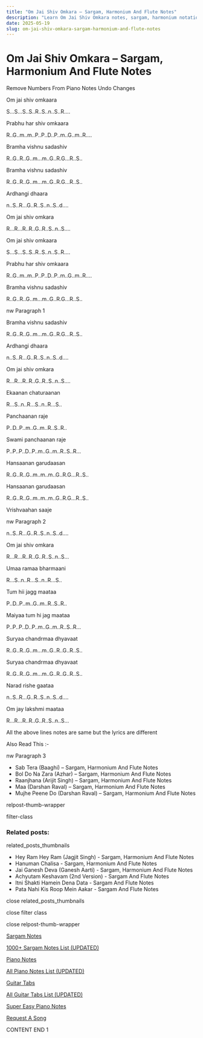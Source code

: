 ```yaml
---
title: "Om Jai Shiv Omkara – Sargam, Harmonium And Flute Notes"
description: "Learn Om Jai Shiv Omkara notes, sargam, harmonium notations and flute notes. Easy step-by-step tutorial for beginners."
date: 2025-05-19
slug: om-jai-shiv-omkara-sargam-harmonium-and-flute-notes
---
```


# Om Jai Shiv Omkara – Sargam, Harmonium And Flute Notes

Remove Numbers From Piano Notes
Undo Changes

Om jai shiv omkaara

S…S…S..S..R..S..n..S..R….

Prabhu har shiv omkaara

R..G..m..m..P..P..D..P..m..G..m..R….

Bramha vishnu sadashiv

R..G..R..G..m…m..G..R.G…R..S..

Bramha vishnu sadashiv

R..G..R..G..m…m..G..R.G…R..S..

Ardhangi dhaara

n..S..R…G..R..S..n..S..d….

Om jai shiv omkara

R…R…R..R..G..R..S..n..S….

Om jai shiv omkaara

S…S…S..S..R..S..n..S..R….

Prabhu har shiv omkaara

R..G..m..m..P..P..D..P..m..G..m..R….

Bramha vishnu sadashiv

R..G..R..G..m…m..G..R.G…R..S..

nw Paragraph 1

Bramha vishnu sadashiv

R..G..R..G..m…m..G..R.G…R..S..

Ardhangi dhaara

n..S..R…G..R..S..n..S..d….

Om jai shiv omkara

R…R…R..R..G..R..S..n..S….

Ekaanan chaturaanan

R…S..n..R…S..n..R…S..

Panchaanan raje

P..D..P..m..G..m..R..S..R..

Swami panchaanan raje

P..P..P..D..P..m..G..m..R..S..R…

Hansaanan garudaasan

R..G..R..G..m..m..m..G..R.G…R..S..

Hansaanan garudaasan

R..G..R..G..m..m..m..G..R.G…R..S..

Vrishvaahan saaje

nw Paragraph 2

n..S..R…G..R..S..n..S..d….

Om jai shiv omkara

R…R…R..R..G..R..S..n..S…

Umaa ramaa bharmaani

R…S..n..R…S..n..R…S..

Tum hii jagg maataa

P..D..P..m..G..m..R..S..R..

Maiyaa tum hi jag maataa

P..P..P..D..P..m..G..m..R..S..R…

Suryaa chandrmaa dhyavaat

R..G..R..G..m…m..G..R..G..R..S..

Suryaa chandrmaa dhyavaat

R..G..R..G..m…m..G..R..G..R..S..

Narad rishe gaataa

n..S..R…G..R..S..n..S..d….

Om jay lakshmi maataa

R…R…R..R..G..R..S..n..S…

All the above lines notes are same but the lyrics are different

Also Read This :-

nw Paragraph 3

* Sab Tera (Baaghi) – Sargam, Harmonium And Flute Notes
* Bol Do Na Zara (Azhar) – Sargam, Harmonium And Flute Notes
* Raanjhana (Arijit Singh) – Sargam, Harmonium And Flute Notes
* Maa (Darshan Raval) – Sargam, Harmonium And Flute Notes
* Mujhe Peene Do (Darshan Raval) – Sargam, Harmonium And Flute Notes

relpost-thumb-wrapper

filter-class

### Related posts:

related_posts_thumbnails

* Hey Ram Hey Ram (Jagjit Singh) - Sargam, Harmonium And Flute Notes
* Hanuman Chalisa - Sargam, Harmonium And Flute Notes
* Jai Ganesh Deva (Ganesh Aarti) - Sargam, Harmonium And Flute Notes
* Achyutam Keshavam (2nd Version) - Sargam And Flute Notes
* Itni Shakti Hamein Dena Data - Sargam And Flute Notes
* Pata Nahi Kis Roop Mein Aakar - Sargam And Flute Notes

close related_posts_thumbnails

close filter class

close relpost-thumb-wrapper

[Sargam Notes](https://www.notationsworld.com/sargam-notes.html)

[1000+ Sargam Notes List (UPDATED)](https://www.notationsworld.com/all-songs-list-sargam-notes.html)

[Piano Notes](https://www.notationsworld.com/piano-notes.html)

[All Piano Notes List (UPDATED)](https://www.notationsworld.com/all-songs-list-piano-notes.html)

[Guitar Tabs](https://www.notationsworld.com/guitar-tabs.html)

[All Guitar Tabs List (UPDATED)](https://www.notationsworld.com/all-songs-list-guitar-tabs.html)

[Super Easy Piano Notes](https://studywall.in/)

[Request A Song](https://www.notationsworld.com/request-a-song.html)

CONTENT END 1

